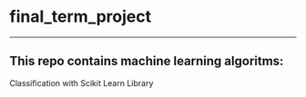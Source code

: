 # final_term_project
---
This repo contains machine learning algoritms:
---
Classification with Scikit Learn Library
